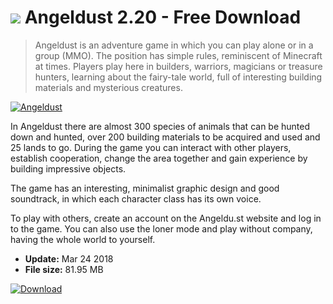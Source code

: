 # ![](https://cdn.softexe.net/static/icon/b/angeldust-10509.png) Angeldust 2.20 - Free Download

> Angeldust is an adventure game in which you can play alone or in a group (MMO). The position has simple rules, reminiscent of Minecraft at times. Players play here in builders, warriors, magicians or treasure hunters, learning about the fairy-tale world, full of interesting building materials and mysterious creatures.

[![Angeldust](https://gallery.dpcdn.pl/imgc/Tools/72677/g_-_420x350_1.5_-_x20161201141044_0.png)](https://softexe.net/win/games-entertainment/adventure/angeldust:pReRa.html)

In Angeldust there are almost 300 species of animals that can be hunted down and hunted, over 200 building materials to be acquired and used and 25 lands to go. During the game you can interact with other players, establish cooperation, change the area together and gain experience by building impressive objects.
 
 
 The game has an interesting, minimalist graphic design and good soundtrack, in which each character class has its own voice. 
 
 
 To play with others, create an account on the Angeldu.st website and log in to the game. You can also use the loner mode and play without company, having the whole world to yourself.


- **Update:** Mar 24 2018
- **File size:** 81.95 MB

[![Download](https://cdn.softexe.net/static/img/download.png)](https://softexe.net/win/games-entertainment/adventure/angeldust:pReRa.html)

